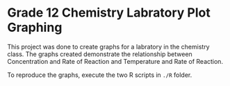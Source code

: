 # Grade 12 Chemistry Labratory Plot Graphing

This project was done to create graphs for a labratory in the chemistry class. The graphs created demonstrate the relationship between Concentration and Rate of Reaction
and Temperature and Rate of Reaction. 

To reproduce the graphs, execute the two R scripts in `./R` folder. 
